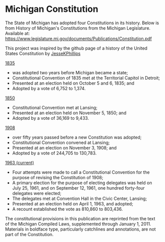 # Michigan Constitution

The State of Michigan has adopted four Constitutions in its history. Below is from History of Michigan's Constitutions from the Michigan Legislature. Available at: https://www.legislature.mi.gov/documents/Publications/Constitution.pdf 

This project was inspired by the github page of a history of the United States Constitution by [JesseKPhillips](https://github.com/JesseKPhillips/USA-Constitution)

[1835](1835/README.md)
- was adopted two years before Michigan became a state;
- Constitutional Convention of 1835 met at the Territorial Capitol in Detroit; 
- Presented at an election held on October 5 and 6, 1835; and 
- Adopted by a vote of 6,752 to 1,374.

[1850](1850/README.md)
- Constitutional Convention met at Lansing; 
- Presented at an election held on November 5, 1850; and 
- Adopted by a vote of 36,169 to 9,433. 

[1908](1908/README.md)
- over fifty years passed before a new Constitution was adopted; 
- Constitutional Convention convened at Lansing; 
- Presented at an election on November 3, 1908; and
- Adopted by a vote of 244,705 to 130,783.

[1963 (current)](1963/README.md) 
- Four attempts were made to call a Constitutional Convention for the purpose of revising the Constitution of 1908; 
- A primary election for the purpose of electing delegates was held on July 25, 1961, and on September 12, 1961, one hundred forty-four delegates were elected; 
- The delegates met at Convention Hall in the Civic Center, Lansing;
- Presented at an election held on April 1, 1963, and adopted; 
- A recount established the vote as 810,860 to 803,436.

The constitutional provisions in this publication are reprinted from the text of the Michigan Compiled Laws, supplemented through January 1, 2011. Materials in boldface type, particularly catchlines and annotations, are not part of the Constitution.
